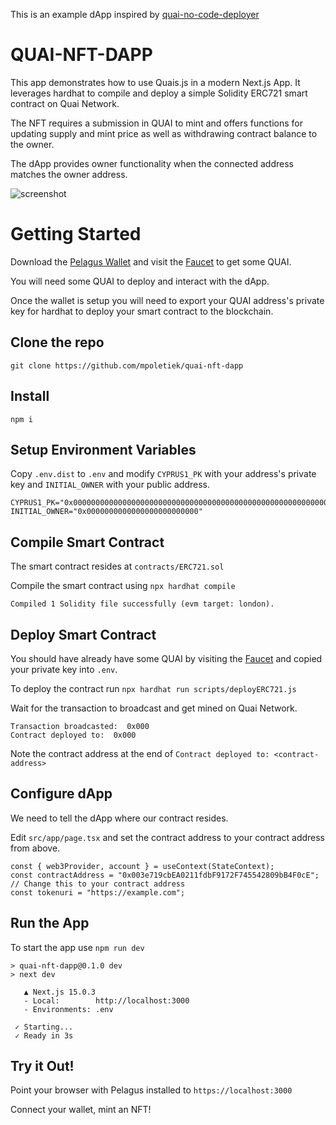 This is an example dApp inspired by [quai-no-code-deployer](https://github.com/dominant-strategies/quai-no-code-deployer)

# QUAI-NFT-DAPP
This app demonstrates how to use Quais.js in a modern Next.js App. It leverages hardhat to compile and deploy a simple Solidity ERC721 smart contract on Quai Network.

The NFT requires a submission in QUAI to mint and offers functions for updating supply and mint price as well as withdrawing contract balance to the owner.

The dApp provides owner functionality when the connected address matches the owner address. 

![screenshot](https://github.com/mpoletiek/quai-nft-dapp/blob/main/github_resources/app-screenshot.png?raw=true)

# Getting Started

Download the [Pelagus Wallet](https://pelaguswallet.io/) and visit the [Faucet](https://faucet.quai.network/) to get some QUAI.

You will need some QUAI to deploy and interact with the dApp.

Once the wallet is setup you will need to export your QUAI address's private key for hardhat to deploy your smart contract to the blockchain.

## Clone the repo

`git clone https://github.com/mpoletiek/quai-nft-dapp`

## Install

`npm i`

## Setup Environment Variables
Copy `.env.dist` to `.env` and modify `CYPRUS1_PK` with your address's private key and `INITIAL_OWNER` with your public address.

```
CYPRUS1_PK="0x0000000000000000000000000000000000000000000000000000000000000000"
INITIAL_OWNER="0x0000000000000000000000000"
```
## Compile Smart Contract
The smart contract resides at `contracts/ERC721.sol`

Compile the smart contract using `npx hardhat compile`

```
Compiled 1 Solidity file successfully (evm target: london).
```

## Deploy Smart Contract
You should have already have some QUAI by visiting the [Faucet](https://faucet.quai.network) and copied your private key into `.env`.

To deploy the contract run `npx hardhat run scripts/deployERC721.js`

Wait for the transaction to broadcast and get mined on Quai Network.

```
Transaction broadcasted:  0x000
Contract deployed to:  0x000
```

Note the contract address at the end of `Contract deployed to: <contract-address>`

## Configure dApp

We need to tell the dApp where our contract resides.

Edit `src/app/page.tsx` and set the contract address to your contract address from above.

```
const { web3Provider, account } = useContext(StateContext);
const contractAddress = "0x003e719cbEA0211fdbF9172F745542809bB4F0cE"; // Change this to your contract address
const tokenuri = "https://example.com";
```

## Run the App

To start the app use `npm run dev`

```
> quai-nft-dapp@0.1.0 dev
> next dev

   ▲ Next.js 15.0.3
   - Local:        http://localhost:3000
   - Environments: .env

 ✓ Starting...
 ✓ Ready in 3s
 ```

 ## Try it Out!

 Point your browser with Pelagus installed to `https://localhost:3000`

 Connect your wallet, mint an NFT!
